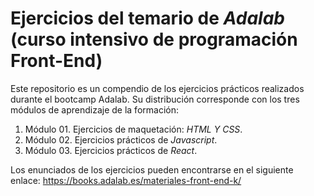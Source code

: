 # Ejercicios del temario de *Adalab* (curso intensivo de programación Front-End)

Este repositorio es un compendio de los ejercicios prácticos realizados durante el bootcamp Adalab.
Su distribución corresponde con los tres módulos de aprendizaje de la formación: 

1. Módulo 01. Ejercicios de maquetación: *HTML Y CSS*.
2. Módulo 02. Ejercicios prácticos de *Javascript*.
3. Módulo 03. Ejercicios prácticos de *React*. 

Los enunciados de los ejercicios pueden encontrarse en el siguiente enlace: https://books.adalab.es/materiales-front-end-k/
